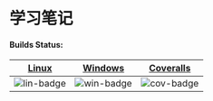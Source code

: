 # 学习笔记 #

#### Builds Status:
| [Linux][lin-link] | [Windows][win-link] | [Coveralls][cov-link] |
| :---------------: | :-----------------: | :-------------------: |
| ![lin-badge]      | ![win-badge]        | ![cov-badge]          |

[lin-badge]: https://travis-ci.org/wangkun611/machine_learning.svg?branch=master "Travis build status"
[lin-link]:  https://travis-ci.org/wangkun611/machine_learning "Travis build status"
[win-badge]: https://ci.appveyor.com/api/projects/status/ur6hatnygoc1q3u8?svg=true
 "AppVeyor build status"
[win-link]:  https://ci.appveyor.com/project/wangkun611/machine-learning/branch/master "AppVeyor build status"
[cov-badge]: https://coveralls.io/repos/github/wangkun611/machine_learning/badge.svg?branch=master "Coveralls coverage"
[cov-link]:  https://coveralls.io/github/wangkun611/machine_learning?branch=master "Coveralls coverage"
